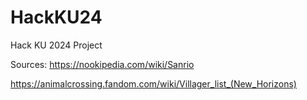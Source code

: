 # HackKU24
Hack KU 2024 Project

Sources: https://nookipedia.com/wiki/Sanrio

https://animalcrossing.fandom.com/wiki/Villager_list_(New_Horizons)
